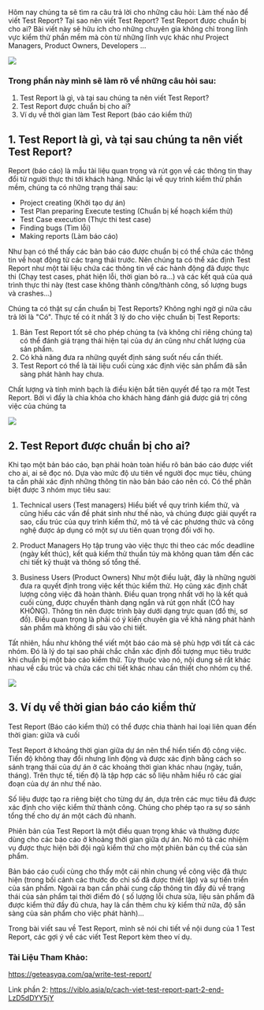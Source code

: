 Hôm nay chúng ta sẽ tìm ra câu trả lời cho những câu hỏi: Làm thế nào để viết Test Report? Tại sao nên viết Test Report? Test Report được chuẩn bị cho ai? Bài viết này sẽ hữu ích cho những chuyên gia không chỉ trong lĩnh vực kiểm thử phần mềm mà còn từ những lĩnh vực khác như Project Managers, Product Owners, Developers …

![](https://images.viblo.asia/c26c86c0-5566-400d-bd35-614a1c9c8f10.png)

### Trong phần này mình sẽ làm rõ về những câu hỏi sau: 

1. Test Report là gì, và tại sau chúng ta nên viết Test Report?
2. Test Report được chuẩn bị cho ai?
3. Ví dụ về thời gian làm Test Report (báo cáo kiểm thử)

## 1. Test Report là gì, và tại sau chúng ta nên viết Test Report?

Report (báo cáo) là mẫu tài liệu quan trọng và rút gọn về các thông tin thay đổi từ người thực thi tới khách hàng. Nhắc lại về quy trình kiểm thử phần mềm, chúng ta có những trạng thái sau: 
- Project creating (Khởi tạo dự án)
- Test Plan preparing Execute testing (Chuẩn bị kế hoạch kiểm thử)
- Test Case execution (Thực thi test case)
- Finding bugs (Tìm lỗi)
- Making reports (Làm báo cáo)

Như bạn có thể thấy các bản báo cáo được chuẩn bị có thể chứa các thông tin về hoạt động từ các trạng thái trước. Nên chúng ta có thể xác định Test Report như một tài liệu chứa các thông tin về các hành động đã được thực thi (Chạy test cases, phát hiện lỗi, thời gian bỏ ra...) và các kết quả của quá trình thực thi này (test case không thành công/thành công, số lượng bugs và crashes...)

Chúng ta có thật sự cần chuẩn bị Test Reports? Không nghi ngờ gì nữa câu trả lời là "Có". Thực tế có ít nhất 3 lý do cho việc chuẩn bị Test Reports: 
1. Bản Test Report tốt sẽ cho phép chúng ta (và không chỉ riêng chúng ta) có thể đánh giá trạng thái hiện tại của dự án cũng như chất lượng của sản phẩm. 
2. Có khả năng đưa ra những quyết định sáng suốt nếu cần thiết. 
3. Test Report có thể là tài liệu cuối cùng xác định việc sản phẩm đã sẵn sàng phát hành hay chưa. 

Chất lượng và tính minh bạch là điều kiện bắt tiên quyết để tạo ra một Test Report. Bởi vì đấy là chìa khóa cho khách hàng đánh giá được giá trị công việc của chúng ta


![](https://images.viblo.asia/28c522a8-e5f8-44f5-b7cd-976337128b7d.png)


## 2. Test Report được chuẩn bị cho ai?
Khi tạo một bản báo cáo, bạn phải hoàn toàn hiểu rõ bản báo cáo được viết cho ai, ai sẽ đọc nó. Dựa vào mức độ ưu tiên về người đọc mục tiêu, chúng ta cần phải xác định những thông tin nào bản báo cáo nên có. 
Có thể phân biệt được 3 nhóm mục tiêu sau: 

1. Technical users (Test managers)
Hiểu biết về quy trình kiểm thử, và cũng hiểu các vấn đề phát sinh như thế nào, và chúng được giải quyết ra sao, cấu trúc của quy trình kiểm thử, mô tả về các phương thức và công nghệ được áp dụng có một sự ưu tiên quan trọng đối với họ. 

2. Product Managers
Họ tập trung vào việc thực thi theo các mốc deadline (ngày kết thúc), kết quả kiểm thử thuần túy mà không quan tâm đến các chi tiết kỹ thuật và thông số tổng thế. 

3. Business Users (Product Owners) 
Như một điều luật, đây là những người đưa ra quyết định trong việc kết thúc kiểm thử. Họ cũng xác định chất lượng công việc đã hoàn thành. Điều quan trọng nhất với họ là kết quả cuối cùng, được chuyển thành dạng ngắn và rút gọn nhất (CÓ hay KHÔNG). Thông tin nên được trình bày dưới dạng trực quan (đồ thị, sơ đồ). Điều quan trọng là phải có ý kiến chuyên gia về khả năng phát hành sản phẩm mà không đi sâu vào chi tiết. 

Tất nhiên, hầu như không thể viết một báo cáo mà sẽ phù hợp với tất cả các nhóm. Đó là lý do tại sao phải chắc chắn xác định đối tượng mục tiêu trước khi chuẩn bị một báo cáo kiểm thử. Tùy thuộc vào nó, nội dung sẽ rất khác nhau về cấu trúc và chứa các chi tiết khác nhau cần thiết cho nhóm cụ thể.

![](https://images.viblo.asia/4fac2397-c532-491f-89b7-e2e7eaef814a.png)

## 3. Ví dụ về thời gian báo cáo kiểm thử

Test Report (Báo cáo kiểm thử) có thể được chia thành hai loại liên quan đến thời gian: giữa và cuối

Test Report ở khoảng thời gian giữa dự án nên thể hiển tiến độ công việc. Tiến độ không thay đổi nhưng linh động và được xác định bằng cách so sánh trạng thái của dự án ở các khoảng thời gian khác nhau (ngày, tuần, tháng). Trên thực tế, tiến độ là tập hợp các số liệu nhằm hiểu rõ các giai đoạn của dự án như thế nào.

Số liệu được tạo ra riêng biệt cho từng dự án, dựa trên các mục tiêu đã được xác định cho việc kiểm thử thành công. Chúng cho phép tạo ra sự so sánh tổng thế cho dự án một cách đủ nhanh.

Phiên bản của Test Report là một điều quan trọng khác và thường được dùng cho các báo cáo ở khoảng thời gian giữa dự án. Nó mô tả các nhiệm vụ được thực hiện bởi đội ngũ kiểm thử cho một phiên bản cụ thể của sản phẩm. 

Bản báo cáo cuối cùng cho thấy một cái nhìn chung về công việc đã thực hiện (trong bối cảnh các thước đo chỉ số đã được thiết lập) và sự tiến triển của sản phẩm. Ngoài ra bạn cần phải cung cấp thông tin đầy đủ về trạng thái của sản phẩm tại thời điểm đó ( số lượng lỗi chưa sửa, liệu sản phẩm đã được kiểm thử đầy đủ chưa, hay là cần thêm chu kỳ kiểm thử nữa, độ sẵn sàng của sản phẩm cho việc phát hành)...


Trong bài viết sau về Test Report, mình sẽ nói chi tiết về nội dung của 1 Test Report, các gợi ý về các viết Test Report kèm theo ví dụ. 

### Tài Liệu Tham Khảo: 

https://geteasyqa.com/qa/write-test-report/

Link phần 2: https://viblo.asia/p/cach-viet-test-report-part-2-end-LzD5dDYY5jY